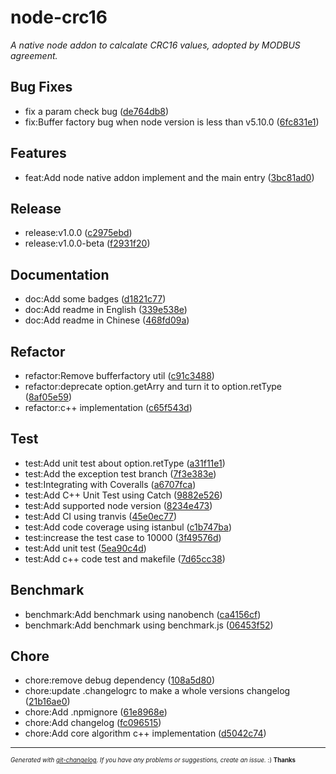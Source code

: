 # node-crc16

_A native node addon to calcalate CRC16 values, adopted by MODBUS agreement._



## Bug Fixes
  - fix a param check bug
  ([de764db8](https://github.com/imnemo/crc16/commit/de764db8e5ae9e250a10006e4a0fd7f97440c33a))
  - fix:Buffer factory bug when node version is less than v5.10.0
  ([6fc831e1](https://github.com/imnemo/crc16/commit/6fc831e1841ee8045085853cc8c3c07f1a20d9e0))




## Features
  - feat:Add node native addon implement and the main entry
  ([3bc81ad0](https://github.com/imnemo/crc16/commit/3bc81ad0a2720130d7b4523e57d8cada46959a61))




## Release
  - release:v1.0.0
  ([c2975ebd](https://github.com/imnemo/crc16/commit/c2975ebdc7953bb67493e4ff23b4031c3f6e9246))
  - release:v1.0.0-beta
  ([f2931f20](https://github.com/imnemo/crc16/commit/f2931f2091d224de117437786a8559cbee4ea3d6))




## Documentation
  - doc:Add some badges
  ([d1821c77](https://github.com/imnemo/crc16/commit/d1821c77a7f986446ad2b2fb79b806cd446bde7c))
  - doc:Add readme in English
  ([339e538e](https://github.com/imnemo/crc16/commit/339e538ee189b6a944ade0dde40d21ee226a79b8))
  - doc:Add readme in Chinese
  ([468fd09a](https://github.com/imnemo/crc16/commit/468fd09ab2c6e23594387b462d7e451df951b978))




## Refactor
  - refactor:Remove bufferfactory util
  ([c91c3488](https://github.com/imnemo/crc16/commit/c91c348870b002b4f04d6635ce4de82d57e302a3))
  - refactor:deprecate option.getArry and turn it to option.retType
  ([8af05e59](https://github.com/imnemo/crc16/commit/8af05e59a13a5b070cd80a70eb21de7a19ba74cf))
  - refactor:c++ implementation
  ([c65f543d](https://github.com/imnemo/crc16/commit/c65f543da1997c923e4001ea231fbdf47ccb17c1))




## Test
  - test:Add unit test about option.retType
  ([a31f11e1](https://github.com/imnemo/crc16/commit/a31f11e166ac030d86a19f8624c6d4ee20efd0d0))
  - test:Add the exception test branch
  ([7f3e383e](https://github.com/imnemo/crc16/commit/7f3e383ec820cdd03cb78985ad69e877a0c14050))
  - test:Integrating with Coveralls
  ([a6707fca](https://github.com/imnemo/crc16/commit/a6707fca4b657ffa947d5d10c0dc8f8560575c94))
  - test:Add C++ Unit Test using Catch
  ([9882e526](https://github.com/imnemo/crc16/commit/9882e526ff9149dff486257d936977828e078d6a))
  - test:Add supported node version
  ([8234e473](https://github.com/imnemo/crc16/commit/8234e473335a1a9ec723dbed2dea33110e0abd32))
  - test:Add CI using tranvis
  ([45e0ec77](https://github.com/imnemo/crc16/commit/45e0ec7713ffd671a24daff3b4c7f1d70746c0d2))
  - test:Add code coverage using istanbul
  ([c1b747ba](https://github.com/imnemo/crc16/commit/c1b747ba1cd424ced7157a72e0417d9fb2d732a1))
  - test:increase the test case to 10000
  ([3f49576d](https://github.com/imnemo/crc16/commit/3f49576d777f56792671f8dea811762957bd9f1c))
  - test:Add unit test
  ([5ea90c4d](https://github.com/imnemo/crc16/commit/5ea90c4d1677408561a5a661f4fcf9584ebc395f))
  - test:Add c++ code test and makefile
  ([7d65cc38](https://github.com/imnemo/crc16/commit/7d65cc38cee8cffb7652d4e61bab68510df264ec))




## Benchmark
  - benchmark:Add benchmark using nanobench
  ([ca4156cf](https://github.com/imnemo/crc16/commit/ca4156cfb1c3fea5c1a7cdccf8e07b34a676c032))
  - benchmark:Add benchmark using benchmark.js
  ([06453f52](https://github.com/imnemo/crc16/commit/06453f52b3d823f8ba5c2f6d96348f73b0eeeeb6))




## Chore
  - chore:remove debug dependency
  ([108a5d80](https://github.com/imnemo/crc16/commit/108a5d8022e68a0cae678219c2d43c512eae44d4))
  - chore:update .changelogrc to make a whole versions changelog
  ([21b16ae0](https://github.com/imnemo/crc16/commit/21b16ae0fafe3d5a8371c581d5ee1d7692b8818e))
  - chore:Add .npmignore
  ([61e8968e](https://github.com/imnemo/crc16/commit/61e8968e40e9fa460e16ae8f502e5bc92facbc77))
  - chore:Add changelog
  ([fc096515](https://github.com/imnemo/crc16/commit/fc0965155ae4724e5fc43cd595798a401a43b2f8))
  - chore:Add core algorithm c++ implementation
  ([d5042c74](https://github.com/imnemo/crc16/commit/d5042c7470cff63567525e4c108d20cf044bb21a))





---
<sub><sup>*Generated with [git-changelog](https://github.com/rafinskipg/git-changelog). If you have any problems or suggestions, create an issue.* :) **Thanks** </sub></sup>

